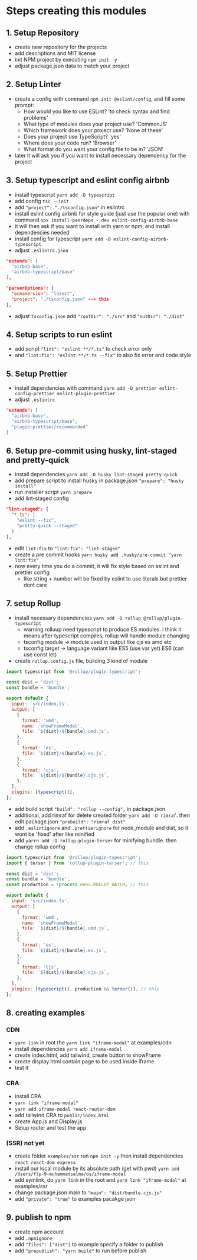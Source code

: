 # Steps creating this modules

## 1. Setup Repository

- create new repository for the projects
- add descriptions and MIT license
- init NPM project by executing `npm init -y`
- adjust package.json data to match your project

## 2. Setup Linter

- create a config with command `npm init @eslint/config`, and fill some prompt:
  - How would you like to use ESLint? 'to check syntax and find problems'
  - What type of modules does your project use? 'CommonJS'
  - Which framework does your project use? 'None of these'
  - Does your project use TypeScript? 'yes'
  - Where does your code run? 'Browser'
  - What format do you want your config file to be in? 'JSON'
- later it will ask you if you want to install necessary dependency for the project

## 3. Setup typescript and eslint config airbnb

- install typescript `yarn add -D typescript`
- add config `tsc --init`
- add `"project": "./tsconfig.json"` in eslintrc
- install eslint config airbnb for style guide (just use the popular one) with command `npx install-peerdeps --dev eslint-config-airbnb-base`
- it will then ask if you want to install with yarn or npm, and install dependencies needed
- install config for typescript `yarn add -D eslint-config-airbnb-typescript`
- adjust `.eslintrc.json`

```json
"extends": [
  "airbnb-base",
  "airbnb-typescript/base"
],

"parserOptions": {
  "ecmaVersion": "latest",
  "project": "./tsconfig.json" --> this
},
```

- adjust `tsconfig.json` add `"rootDir": "./src"` and `"outDir": "./dist"`

## 4. Setup scripts to run eslint

- add script `"lint": "eslint **/*.ts"` to check error only
- and `"lint:fix": "eslint **/*.ts --fix"` to also fix error and code style

## 5. Setup Prettier

- install dependencies with command `yarn add -D prettier eslint-config-prettier eslint-plugin-prettier`
- adjust `.eslintrc`

```json
"extends": [
  "airbnb-base",
  "airbnb-typescript/base",
  "plugin:prettier/recommended"
]
```

## 6. Setup pre-commit using husky, lint-staged and pretty-quick

- install dependencies `yarn add -D husky lint-staged pretty-quick`
- add prepare script to install husky in package.json `"prepare": "husky install"`
- run installer script `yarn prepare`
- add lint-staged config

```json
"lint-staged": {
  "*.ts": [
    "eslint --fix",
    "pretty-quick --staged"
  ]
},
```

- edit `lint:fix` to `"lint:fix": "lint-staged"`
- create a pre commit hooks `yarn husky add .husky/pre-commit "yarn lint:fix"`
- now every time you do a commit, it will fix style based on eslint and prettier config
  - like string + number will be fixed by eslint to use literals but prettier dont care

## 7. setup Rollup

- install necessary dependencies `yarn add -D rollup @rollup/plugin-typescript`
  - warning rolluup need typescript to produce ES modules. i think it means after typescript compiles, rollup will handle module changing
  - tsconfig module -> module used in output like cjs es amd etc
  - tsconfig target -> language variant like ES5 (use var yet) ES6 (can use const let)
- create `rollup.config.js` file, building 3 kind of module

```js
import typescript from '@rollup/plugin-typescript';

const dist = 'dist';
const bundle = 'bundle';

export default {
  input: 'src/index.ts',
  output: [
    {
      format: 'umd',
      name: 'showFrameModal',
      file: `${dist}/${bundle}.umd.js`,
    },
    {
      format: 'es',
      file: `${dist}/${bundle}.es.js`,
    },
    {
      format: 'cjs',
      file: `${dist}/${bundle}.cjs.js`,
    },
  ],
  plugins: [typescript()],
};
```

- add build script `"build": "rollup --config",` in package.json
- additional, add rimraf for delete created folder `yarn add -D rimraf`. then edit package.json `"prebuild": "rimraf dist"`
- add `.eslintignore` and `.prettierignore` for node_module and dist, so it wont be 'fixed' after like minified
- add `yarrn add -D rollup-plugin-terser` for minifying bundle. then change rollup config

```js
import typescript from '@rollup/plugin-typescript';
import { terser } from 'rollup-plugin-terser'; // this

const dist = 'dist';
const bundle = 'bundle';
const production = !process.eenv.ROLLUP_WATCH; // this

export default {
  input: 'src/index.ts',
  output: [
    {
      format: 'umd',
      name: 'showFrameModal',
      file: `${dist}/${bundle}.umd.js`,
    },
    {
      format: 'es',
      file: `${dist}/${bundle}.es.js`,
    },
    {
      format: 'cjs',
      file: `${dist}/${bundle}.cjs.js`,
    },
  ],
  plugins: [typescript(), production && terser()], // this
};
```

## 8. creating examples

### CDN

- `yarn link` in root the `yarn link "iframe-modal"` at examples/cdn
- install dependencies `yarn add iframe-modal`
- create index.html, add tailwind, create button to showFrame
- create display.html contain page to be used inside iframe
- test it

### CRA

- install CRA
- `yarn link "iframe-modal"`
- `yarn add iframe-modal react-router-dom`
- add tailwind CRA to `public/index.html`
- create App.js and Display.js
- Setup router and test the app

### (SSR) not yet

- create folder `examples/ssr` run `npm init -y` then install dependencies `react react-dom express`
- install our local module by its absolute path (get with pwd) `yarn add /Users/flp-9-muhammadsalma/os/iframe-modal`
- add symlink, do `yarn link` in the root and `yarn link "iframe-modal"` at examples/ssr
- change package.json main to `"main": "dist/bundle.cjs.js"`
- add `"private": "true"` to examples pacakge json

## 9. publish to npm

- create npm account
- add `.npmignore`
- add `"files": ["dist"]` to example specify a folder to publish
- add `"prepublish": "yarn build"` to run before publish
